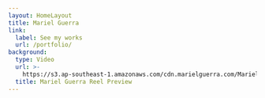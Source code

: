 ```yaml
---
layout: HomeLayout
title: Mariel Guerra
link:
  label: See my works
  url: /portfolio/
background:
  type: Video
  url: >-
    https://s3.ap-southeast-1.amazonaws.com/cdn.marielguerra.com/Mariel+Guerra+Reel+Preview.mp4
  title: Mariel Guerra Reel Preview
---
```

